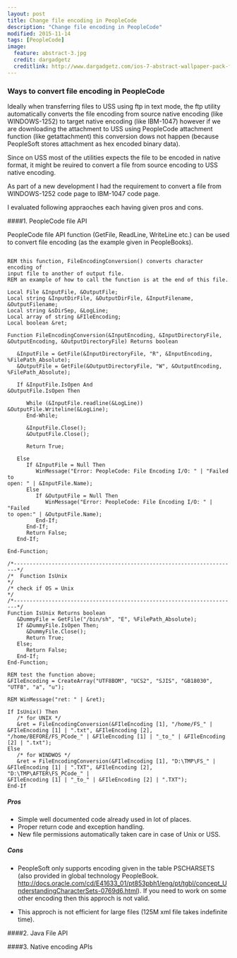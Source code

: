 ```yaml
---
layout: post
title: Change file encoding in PeopleCode
description: "Change file encoding in PeopleCode"
modified: 2015-11-14
tags: [PeopleCode]
image:
  feature: abstract-3.jpg
  credit: dargadgetz
  creditlink: http://www.dargadgetz.com/ios-7-abstract-wallpaper-pack-for-iphone-5-and-ipod-touch-retina/
---
```


### Ways to convert file encoding in PeopleCode

Ideally when transferring files to USS using ftp in text mode, the ftp utility automatically converts the file encoding from source native encoding (like WINDOWS-1252) to target native encoding (like IBM-1047) however if we are downloading the attachment to USS using PeopleCode attachment function (like getattachment) this conversion dows not happen (because PeopleSoft stores attachment as hex encoded binary data).

Since on USS most of the utilities expects the file to be encoded in native format, it might be reuired to convert a file from source encoding to USS native encoding.

As part of a new development I had the requirement to convert a file from WINDOWS-1252 code page to IBM-1047 code page.

I evaluated following appraoches each having given pros and cons.

####1. PeopleCode file API

PeopleCode file API function (GetFile, ReadLine, WriteLine etc.) can be used to convert file encoding (as the example given in PeopleBooks).

~~~~~~

REM this function, FileEncodingConversion() converts character encoding of 
input file to another of output file.
REM an example of how to call the function is at the end of this file.

Local File &InputFile, &OutputFile;
Local string &InputDirFile, &OutputDirFile, &InputFilename, &OutputFilename;
Local string &sDirSep, &LogLine;
Local array of string &FIleEncoding;
Local boolean &ret;

Function FileEncodingConversion(&InputEncoding, &InputDirectoryFile, 
&OutputEncoding, &OutputDirectoryFile) Returns boolean

   &InputFile = GetFile(&InputDirectoryFile, "R", &InputEncoding, 
%FilePath_Absolute);
   &OutputFile = GetFile(&OutputDirectoryFile, "W", &OutputEncoding, 
%FilePath_Absolute);

   If &InputFile.IsOpen And
&OutputFile.IsOpen Then

      While (&InputFile.readline(&LogLine))
&OutputFile.Writeline(&LogLine);
      End-While;

      &InputFile.Close();
      &OutputFile.Close();
      
      Return True;
      
   Else
      If &InputFile = Null Then
         WinMessage("Error: PeopleCode: File Encoding I/O: " | "Failed to 
open: " | &InputFile.Name);
      Else
         If &OutputFile = Null Then
            WinMessage("Error: PeopleCode: File Encoding I/O: " | "Failed
to open:" | &OutputFile.Name);
         End-If;
      End-If;
      Return False;
   End-If;

End-Function;

/*-----------------------------------------------------------------------*/
/*  Function IsUnix                                                      */
/* check if OS = Unix                                                    */
/*-----------------------------------------------------------------------*/
Function IsUnix Returns boolean
   &DummyFile = GetFile("/bin/sh", "E", %FilePath_Absolute);
   If &DummyFile.IsOpen Then;
      &DummyFile.Close();
      Return True;
   Else;
      Return False;
   End-If;
End-Function;

REM test the function above;
&FIleEncoding = CreateArray("UTF8BOM", "UCS2", "SJIS", "GB18030", "UTF8", "a", "u");

REM WinMessage("ret: " | &ret);

If IsUnix() Then
   /* for UNIX */
   &ret = FileEncodingConversion(&FIleEncoding [1], "/home/FS_" | 
&FIleEncoding [1] | ".txt", &FIleEncoding [2], "/home/BEFORE/FS_PCode_" | &FIleEncoding [1] | "_to_" | &FIleEncoding [2] | ".txt");
Else
   /* for WINDWOS */
   &ret = FileEncodingConversion(&FIleEncoding [1], "D:\TMP\FS_" | 
&FIleEncoding [1] | ".TXT", &FIleEncoding [2], "D:\TMP\AFTER\FS_PCode_" | 
&FIleEncoding [1] | "_to_" | &FIleEncoding [2] | ".TXT");
End-If

~~~~~~

##### Pros

* Simple well documented code already used in lot of places.
* Proper return code and exception handling.
* New file permissions automatically taken care in case of Unix or USS.

##### Cons

* PeopleSoft only supports encoding given in the table PSCHARSETS (also provided in global technology PeopleBook.
http://docs.oracle.com/cd/E41633_01/pt853pbh1/eng/pt/tgbl/concept_UnderstandingCharacterSets-0769d6.html). If you need to work on some other encoding then this approch is not valid.

* This approch is not efficient for large files (125M xml file takes indefinite time).

####2. Java File API



####3. Native encoding APIs

